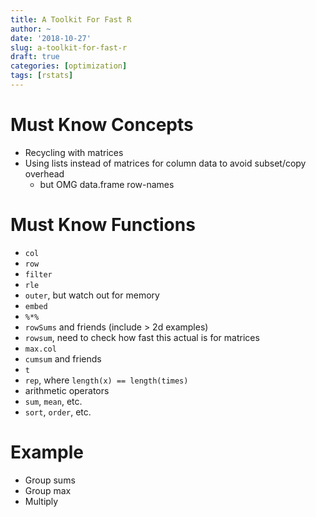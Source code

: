 ```yaml
---
title: A Toolkit For Fast R
author: ~
date: '2018-10-27'
slug: a-toolkit-for-fast-r
draft: true
categories: [optimization]
tags: [rstats]
---
```


# Must Know Concepts

* Recycling with matrices
* Using lists instead of matrices for column data to avoid subset/copy overhead
    * but OMG data.frame row-names

# Must Know Functions

* `col`
* `row`
* `filter`
* `rle`
* `outer`, but watch out for memory
* `embed`
* `%*%`
* `rowSums` and friends (include > 2d examples)
* `rowsum`, need to check how fast this actual is for matrices
* `max.col`
* `cumsum` and friends
* `t`
* `rep`, where `length(x) == length(times)`
* arithmetic operators
* `sum`, `mean`, etc.
* `sort`, `order`, etc.

# Example

* Group sums
* Group max
* Multiply 

